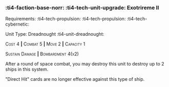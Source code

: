 ### :ti4-faction-base-norr: :ti4-tech-unit-upgrade: **Exotrireme II**

Requirements: :ti4-tech-propulsion: :ti4-tech-propulsion: :ti4-tech-cybernetic:

Unit Type: Dreadnought :ti4-unit-dreadnought:

<span style="font-variant:small-caps;">Cost 4</span> __|__ <span style="font-variant:small-caps;">Combat 5</span> __|__ <span style="font-variant:small-caps;">Move 2</span> __|__ <span style="font-variant:small-caps;">Capacity 1</span>

<span style="font-variant:small-caps;">Sustain Damage</span> __|__ <span style="font-variant:small-caps;">Bombardment 4(x2)</span>

After a round of space combat, you may destroy this unit to destroy up to 2 ships in this system.

"Direct Hit" cards are no longer effective against this type of ship.
